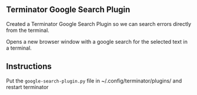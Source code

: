 ## Terminator Google Search Plugin
Created a Terminator Google Search Plugin so we can search errors directly from the terminal.

Opens a new browser window with a google search for the selected text in a terminal.

## Instructions
Put the `google-search-plugin.py` file in ~/.config/terminator/plugins/ and restart terminator

